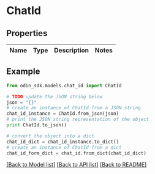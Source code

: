 # ChatId


## Properties

Name | Type | Description | Notes
------------ | ------------- | ------------- | -------------

## Example

```python
from odin_sdk.models.chat_id import ChatId

# TODO update the JSON string below
json = "{}"
# create an instance of ChatId from a JSON string
chat_id_instance = ChatId.from_json(json)
# print the JSON string representation of the object
print ChatId.to_json()

# convert the object into a dict
chat_id_dict = chat_id_instance.to_dict()
# create an instance of ChatId from a dict
chat_id_form_dict = chat_id.from_dict(chat_id_dict)
```
[[Back to Model list]](../README.md#documentation-for-models) [[Back to API list]](../README.md#documentation-for-api-endpoints) [[Back to README]](../README.md)


